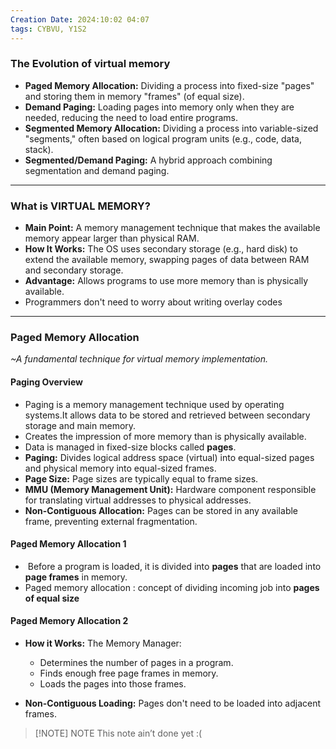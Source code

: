 ```yaml
---
Creation Date: 2024:10:02 04:07
tags: CYBVU, Y1S2
---
```

### The Evolution of virtual memory
- **Paged Memory Allocation:** Dividing a process into fixed-size "pages" and storing them in memory "frames" (of equal size).
- **Demand Paging:** Loading pages into memory only when they are needed, reducing the need to load entire programs.
- **Segmented Memory Allocation:** Dividing a process into variable-sized "segments," often based on logical program units (e.g., code, data, stack).
- **Segmented/Demand Paging:** A hybrid approach combining segmentation and demand paging.

---
### What is VIRTUAL MEMORY?
- **Main Point:** A memory management technique that makes the available memory appear larger than physical RAM.
- **How It Works:** The OS uses secondary storage (e.g., hard disk) to extend the available memory, swapping pages of data between RAM and secondary storage.
- **Advantage:** Allows programs to use more memory than is physically available.
- Programmers don't need to worry about writing overlay codes

---
### Paged Memory Allocation 
*~A fundamental technique for virtual memory implementation.*

#### Paging Overview
- Paging is a memory management technique used by operating systems.It allows data to be stored and retrieved between secondary storage and main memory.
- Creates the impression of more memory than is physically available.
- Data is managed in fixed-size blocks called **pages**.
- **Paging:** Divides logical address space (virtual) into equal-sized pages and physical memory into equal-sized frames.
- **Page Size:** Page sizes are typically equal to frame sizes.
- **MMU (Memory Management Unit):** Hardware component responsible for translating virtual addresses to physical addresses.
- **Non-Contiguous Allocation:** Pages can be stored in any available frame, preventing external fragmentation.

#### Paged Memory Allocation 1
-  Before a program is loaded, it is divided into **pages** that are loaded into **page frames** in memory.
- Paged memory allocation : concept of dividing incoming job into **pages of equal size**

#### Paged Memory Allocation 2
- **How it Works:** The Memory Manager:
    
    - Determines the number of pages in a program.
    - Finds enough free page frames in memory.
    - Loads the pages into those frames.

- **Non-Contiguous Loading:** Pages don't need to be loaded into adjacent frames.

> [!NOTE] NOTE
> This note ain’t done yet :( 
